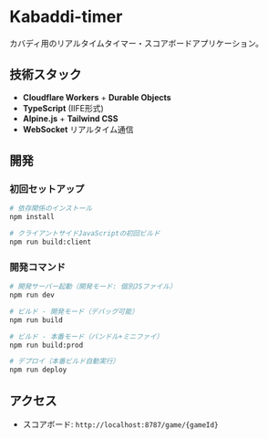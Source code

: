 # Kabaddi-timer
カバディ用のリアルタイムタイマー・スコアボードアプリケーション。

## 技術スタック
- **Cloudflare Workers** + **Durable Objects**
- **TypeScript** (IIFE形式)
- **Alpine.js** + **Tailwind CSS**
- **WebSocket** リアルタイム通信

## 開発

### 初回セットアップ
```bash
# 依存関係のインストール
npm install

# クライアントサイドJavaScriptの初回ビルド
npm run build:client
```

### 開発コマンド
```bash
# 開発サーバー起動（開発モード: 個別JSファイル）
npm run dev

# ビルド - 開発モード（デバッグ可能）
npm run build

# ビルド - 本番モード（バンドル+ミニファイ）
npm run build:prod

# デプロイ（本番ビルド自動実行）
npm run deploy
```

## アクセス
- スコアボード: `http://localhost:8787/game/{gameId}`
